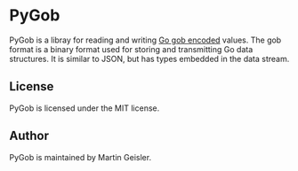 PyGob
=====

PyGob is a libray for reading and writing [Go gob encoded][gob]
values. The gob format is a binary format used for storing and
transmitting Go data structures. It is similar to JSON, but has types
embedded in the data stream.


License
-------

PyGob is licensed under the MIT license.


Author
------

PyGob is maintained by Martin Geisler.


[gob]: https://golang.org/pkg/encoding/gob/
